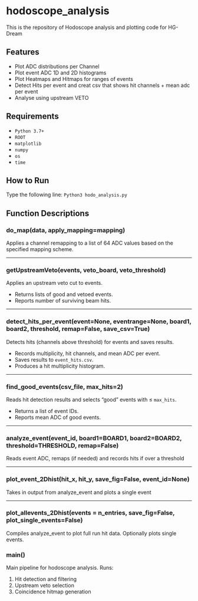 # hodoscope_analysis
This is the repository of Hodoscope analysis and plotting code for HG-Dream 
## Features

- Plot ADC distributions per Channel
- Plot event ADC 1D and 2D histograms
- Plot Heatmaps and Hitmaps for ranges of events
- Detect Hits per event and creat csv that shows hit channels + mean adc per event
- Analyse using upstream VETO 
## Requirements

- `Python 3.7+`
- `ROOT`
- `matplotlib`
- `numpy`
- `os`
- `time`

## How to Run 
Type the following line:
`Python3 hodo_analysis.py`
## Function Descriptions

### do_map(data, apply_mapping=mapping)
Applies a channel remapping to a list of 64 ADC values based on the specified mapping scheme.

---

### getUpstreamVeto(events, veto_board, veto_threshold)
Applies an upstream veto cut to events.  
- Returns lists of good and vetoed events.  
- Reports number of surviving beam hits.

---

### detect_hits_per_event(event=None, eventrange=None, board1, board2, threshold, remap=False, save_csv=True)
Detects hits (channels above threshold) for events and saves results.  
- Records multiplicity, hit channels, and mean ADC per event.  
- Saves results to `event_hits.csv`.  
- Produces a hit multiplicity histogram.

---

### find_good_events(csv_file, max_hits=2)
Reads hit detection results and selects “good” events with ≤ `max_hits`.  
- Returns a list of event IDs.  
- Reports mean ADC of good events.

---

### analyze_event(event_id, board1=BOARD1, board2=BOARD2, threshold=THRESHOLD, remap=False)
Reads event ADC, remaps (if needed) and records hits if over a threshold

---

### plot_event_2Dhist(hit_x, hit_y, save_fig=False, event_id=None)
Takes in output from analyze_event and plots a single event

---

### plot_allevents_2Dhist(events = n_entries, save_fig=False, plot_single_events=False)
Compiles analyze_event to plot full run hit data. Optionally plots single events. 

### main()
Main pipeline for hodoscope analysis. Runs:  
1. Hit detection and filtering  
2. Upstream veto selection 
4. Coincidence hitmap generation  
